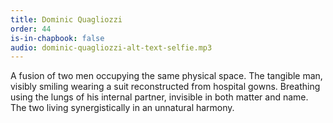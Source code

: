 ```yaml
---
title: Dominic Quagliozzi
order: 44
is-in-chapbook: false
audio: dominic-quagliozzi-alt-text-selfie.mp3
---
```

A fusion of two men occupying the same physical space. The tangible man, visibly smiling wearing a suit reconstructed from hospital gowns. Breathing using the lungs of his internal partner, invisible in both matter and name. The two living synergistically in an unnatural harmony.
